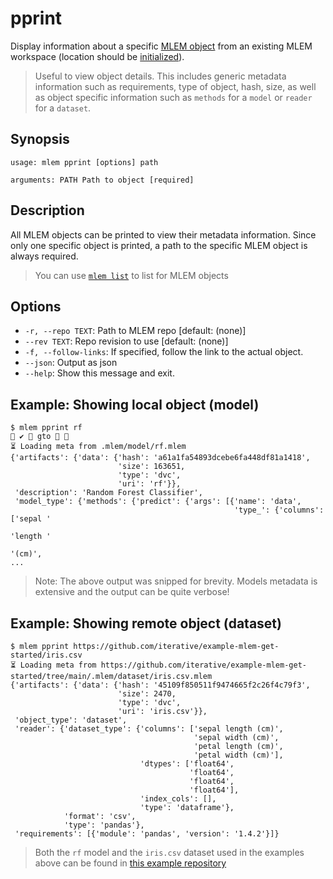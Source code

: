 # pprint

Display information about a specific
[MLEM object](/doc/user-guide/basic-concepts#mlem-objects) from an existing MLEM
workspace (location should be [initialized](/doc/command-reference/init)).

> Useful to view object details. This includes generic metadata information such
> as requirements, type of object, hash, size, as well as object specific
> information such as `methods` for a `model` or `reader` for a `dataset`.

## Synopsis

```usage
usage: mlem pprint [options] path

arguments: PATH Path to object [required]
```

## Description

All MLEM objects can be printed to view their metadata information. Since only
one specific object is printed, a path to the specific MLEM object is always
required.

> You can use [`mlem list`](/doc/command-reference/list) to list for MLEM
> objects

## Options

- `-r, --repo TEXT`: Path to MLEM repo [default: (none)]
- `--rev TEXT`: Repo revision to use [default: (none)]
- `-f, --follow-links`: If specified, follow the link to the actual object.
- `--json`: Output as json
- `--help`: Show this message and exit.

## Example: Showing local object (model)

```cli
$ mlem pprint rf                                                                                                                        ✔  gto  
⏳️ Loading meta from .mlem/model/rf.mlem
{'artifacts': {'data': {'hash': 'a61a1fa54893dcebe6fa448df81a1418',
                        'size': 163651,
                        'type': 'dvc',
                        'uri': 'rf'}},
 'description': 'Random Forest Classifier',
 'model_type': {'methods': {'predict': {'args': [{'name': 'data',
                                                  'type_': {'columns': ['sepal '
                                                                        'length '
                                                                        '(cm)',
...
```

> Note: The above output was snipped for brevity. Models metadata is extensive
> and the output can be quite verbose!

## Example: Showing remote object (dataset)

```cli
$ mlem pprint https://github.com/iterative/example-mlem-get-started/iris.csv
⏳️ Loading meta from https://github.com/iterative/example-mlem-get-started/tree/main/.mlem/dataset/iris.csv.mlem
{'artifacts': {'data': {'hash': '45109f850511f9474665f2c26f4c79f3',
                        'size': 2470,
                        'type': 'dvc',
                        'uri': 'iris.csv'}},
 'object_type': 'dataset',
 'reader': {'dataset_type': {'columns': ['sepal length (cm)',
                                         'sepal width (cm)',
                                         'petal length (cm)',
                                         'petal width (cm)'],
                             'dtypes': ['float64',
                                        'float64',
                                        'float64',
                                        'float64'],
                             'index_cols': [],
                             'type': 'dataframe'},
            'format': 'csv',
            'type': 'pandas'},
 'requirements': [{'module': 'pandas', 'version': '1.4.2'}]}
```

> Both the `rf` model and the `iris.csv` dataset used in the examples above can
> be found in [this example repository](/doc/command-reference/list#examples)
